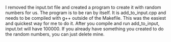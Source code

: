 I removed the input.txt file and created a program to create it with random numbers for us. The program is to be ran by itself. It is add_to_input.cpp and needs to be compiled with g++ outside of the Makefile. This was the easiest and quickest way for me to do it. After you compile and run add_to_input, input.txt will have 100000. If you already have something you created to do the random numbers, you can just delete mine.

